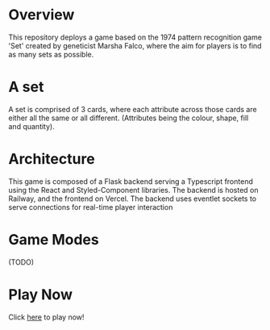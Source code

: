 # Overview
This repository deploys a game based on the 1974 pattern recognition game 'Set' created by geneticist Marsha Falco,
where the aim for players is to find as many sets as possible.

# A set
A set is comprised of 3 cards, where each attribute across those cards are either all the same or all different.
(Attributes being the colour, shape, fill and quantity).

# Architecture
This game is composed of a Flask backend serving a Typescript frontend using the React and Styled-Component libraries.
The backend is hosted on Railway, and the frontend on Vercel.
The backend uses eventlet sockets to serve connections for real-time player interaction

# Game Modes
(TODO)

# Play Now
Click [here](http://sets-mu.vercel.app) to play now!



